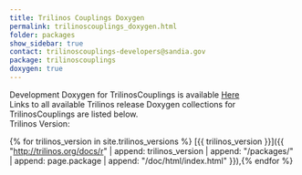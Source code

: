 ```yaml
---
title: Trilinos Couplings Doxygen
permalink: trilinoscouplings_doxygen.html
folder: packages
show_sidebar: true
contact: trilinoscouplings-developers@sandia.gov
package: trilinoscouplings
doxygen: true
---
```


Development Doxygen for TrilinosCouplings is available [Here](http://trilinos.org/docs/dev/packages/trilinoscouplings/doc/html/index.html)  
Links to all available Trilinos release Doxygen collections for TrilinosCouplings are listed below.  
Trilinos Version: 

{% for trilinos_version in site.trilinos_versions %}
[{{ trilinos_version }}]({{ "http://trilinos.org/docs/r" | append: trilinos_version | append: "/packages/" | append: page.package | append: "/doc/html/index.html" }}),{% endfor %}
